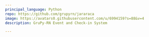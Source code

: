 ```yaml
---
principal_language: Python
repo: https://github.com/grupyrn/jararaca
image: https://avatars0.githubusercontent.com/u/6994159?s=88&v=4
description: GruPy-RN Event and Check-in System

---
```

